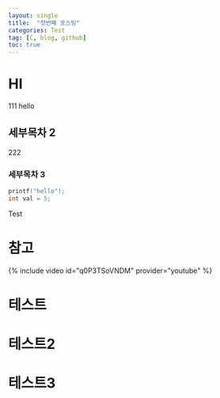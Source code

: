 ```yaml
---
layout: single
title:  "첫번째 포스팅"
categories: Test
tag: [C, blog, github]
toc: true
---
```

# HI
111
hello
## 세부목차 2
222
### 세부목차 3
```c
printf("hello");
int val = 5;
```

Test
# 참고
{% include video id="q0P3TSoVNDM" provider="youtube" %}

# 테스트

# 테스트2

# 테스트3

